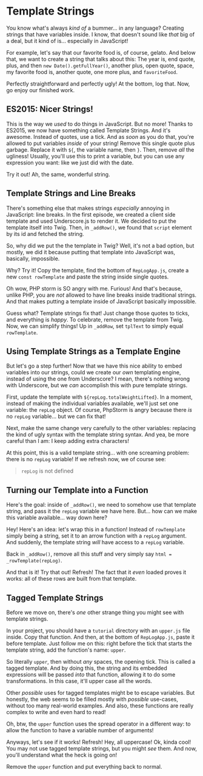 # Template Strings

You know what's always *kind of* a bummer... in any language? Creating strings that
have variables inside. I know, that doesn't sound like *that* big of a deal, but
it kind of is... especially in JavaScript!

For example, let's say that our favorite food is, of course, gelato. And below that,
we want to create a string that talks about this: The year is, end quote, plus, and
then `new Date().getFullYear()`, another plus, open quote, space, my favorite food
is, another quote, one more plus, and `favoriteFood`.

Perfectly straightforward and perfectly ugly! At the bottom, log that. Now, go enjoy
our finished work.

## ES2015: Nicer Strings!

This is the way we *used* to do things in JavaScript. But no more! Thanks to ES2015,
we now have something called Template Strings. And it's awesome. Instead of quotes,
use a tick. And as *soon* as you do that, you're allowed to put variables *inside*
of your string! Remove this single quote plus garbage. Replace it with `${`, the
variable name, then `}`. Then, remove *all* the ugliness! Usually, you'll use this
to print a variable, but you can use any expression you want: like we just did with
the date.

Try it out! Ah, the same, wonderful string.

## Template Strings and Line Breaks

There's something else that makes strings *especially* annoying in JavaScript:
line breaks. In the first episode, we created a client side template and used
Underscore.js to render it. We decided to put the template itself into Twig. Then,
in `_addRow()`, we found that `script` element by its id and fetched the string.

So, why did we put the the template in Twig? Well, it's not a bad option, but mostly,
we did it because putting that template into JavaScript was, basically, impossible.

Why? Try it! Copy the template, find the bottom of `RepLogApp.js`, create
a new `const rowTemplate` and paste the string inside single quotes.

Oh wow, PHP storm is SO angry with me. Furious! And that's because, unlike PHP,
you are *not* allowed to have line breaks inside traditional strings. And that makes
putting a template inside of JavaScript basically impossible.

Guess what? Template strings fix that! Just change those quotes to ticks, and
everything is *happy*. To celebrate, remove the template from Twig. Now, we can
simplify things! Up in `_addRow`, set `tplText` to simply equal `rowTemplate`.

## Using Template Strings as a Template Engine

But let's go a step further! Now that we have this nice ability to embed variables
into our strings, could we create our *own* templating engine, instead of using
the one from Underscore? I mean, there's nothing wrong with Underscore, but we *can*
accomplish this with pure template strings.

First, update the template with `${repLog.totalWeightLifted}`. In a moment, instead
of making the individual variables available, we'll just set one variable: the
`repLog` object. Of course, PhpStorm is angry because there *is* no `repLog` variable...
but we can fix that!

Next, make the same change very carefully to the other variables: replacing the
kind of ugly syntax with the template string syntax. And yea, be more careful than
I am: I keep adding extra characters!

At this point, this is a valid template string... with one screaming problem: there
is no `repLog` variable! If we refresh now, we of course see:

> `repLog` is not defined

## Turning our Template into a Function

Here's the goal: inside of `_addRow()`, we need to somehow use that template string,
and pass it the `repLog` variable we have here. But... how can we make this variable
available... way down here?

Hey! Here's an idea: let's wrap this in a function! Instead of `rowTemplate` simply
being a string, set it to an arrow function with a `repLog` argument. And suddenly,
the template string *will* have access to a `repLog` variable.

Back in `_addRow()`, remove all this stuff and very simply say
`html = _rowTemplate(repLog)`.

And that is it! Try that out! Refresh! The fact that it *even* loaded proves it
works: all of these rows are built from that template.

## Tagged Template Strings

Before we move on, there's *one* other strange thing you might see with template
strings.

In your project, you should have a `tutorial` directory with an `upper.js` file
inside. Copy that function. And then, at the bottom of `RepLogApp.js`, paste it
before template. Just follow me on this: right before the tick that starts the
template string, add the function's name: `upper`.

So literally `upper`, then without *any* spaces, the opening tick. This is called
a tagged template. And by doing this, the string and its embedded expressions will
be passed *into* that function, allowing it to do some transformations. In this case,
it'll upper case all the words.

Other *possible* uses for tagged templates might be to escape variables. But honestly,
the web seems to be filled mostly with *possible* use-cases, without too many real-world
examples. And also, these functions are really complex to write and even hard to read!

Oh, btw, the `upper` function uses the spread operator in a different way: to allow
the function to have a variable number of arguments!

Anyways, let's see if it works! Refresh! Hey, all uppercase! Ok, kinda cool! You
may not use tagged template strings, but you might *see* them. And now, you'll
understand what the heck is going on!

Remove the `upper` function and put everything back to normal.
